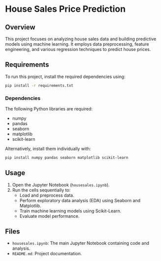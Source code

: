 # House Sales Price Prediction

## Overview
This project focuses on analyzing house sales data and building predictive models using machine learning. It employs data preprocessing, feature engineering, and various regression techniques to predict house prices.

## Requirements
To run this project, install the required dependencies using:

```bash
pip install -r requirements.txt
```

### Dependencies
The following Python libraries are required:

- numpy
- pandas
- seaborn
- matplotlib
- scikit-learn

Alternatively, install them individually with:

```bash
pip install numpy pandas seaborn matplotlib scikit-learn
```

## Usage
1. Open the Jupyter Notebook (`housesales.ipynb`).
2. Run the cells sequentially to:
   - Load and preprocess data.
   - Perform exploratory data analysis (EDA) using Seaborn and Matplotlib.
   - Train machine learning models using Scikit-Learn.
   - Evaluate model performance.

## Files
- `housesales.ipynb`: The main Jupyter Notebook containing code and analysis.
- `README.md`: Project documentation.

